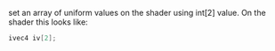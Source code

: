 set an array of uniform values on the shader using int[2] value. On the shader this looks like:
```cpp
ivec4 iv[2];
```
